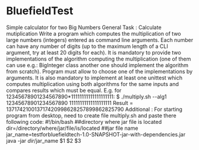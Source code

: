 # BluefieldTest
Simple calculator for two Big Numbers
General Task : Calculate mutiplication
Write a program which computes the multiplication of two large numbers (integers) entered as command line arguments. 
Each number can have any number of digits (up to the maximum length of a CLI argument, try at least 20 digits for each).
It is mandatory to provide two implementations of the algorithm computing the multiplication (one of them can use
e.g.: BigInteger class another one should implement the algorithm from scratch).
Program must allow to choose one of the implementations by arguments.
It is also mandatory to implement at least one unittest which computes multiplication using both algorithms for
the same inputs and compares results which must be equal.
E.g. for 12345678901234567890*11111111111111111111:
$ ./multiply.sh --alg1 12345678901234567890 11111111111111111111  Result = 137174210013717420998628257899862825790
Additional : 
For starting program from desktop, need to create file multiply.sh and paste there following code:
#!/bin/bash
##directory where jar file is located    
dir=/directory/where/jar/file/is/located
##jar file name
jar_name=testforbluefieldtech-1.0-SNAPSHOT-jar-with-dependencies.jar
java -jar $dir/$jar_name $1 $2 $3
